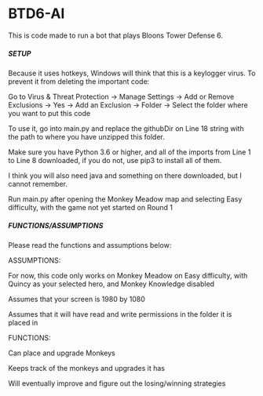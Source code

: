 # BTD6-AI

This is code made to run a bot that plays Bloons Tower Defense 6.
 
 #####  SETUP  #####
 
Because it uses hotkeys, Windows will think that this is a keylogger virus. To prevent it from deleting the important code:

Go to Virus & Threat Protection -> Manage Settings -> Add or Remove Exclusions -> Yes -> Add an Exclusion -> Folder -> Select the folder where you want to put this code

To use it, go into main.py and replace the githubDir on Line 18 string with the path to where you have unzipped this folder.

Make sure you have Python 3.6 or higher, and all of the imports from Line 1 to Line 8 downloaded, if you do not, use pip3 to install all of them.

I think you will also need java and something on there downloaded, but I cannot remember.

Run main.py after opening the Monkey Meadow map and selecting Easy difficulty, with the game not yet started on Round 1

##### FUNCTIONS/ASSUMPTIONS  #####

Please read the functions and assumptions below:

ASSUMPTIONS:

For now, this code only works on Monkey Meadow on Easy difficulty, with Quincy as your selected hero, and Monkey Knowledge disabled

Assumes that your screen is 1980 by 1080

Assumes that it will have read and write permissions in the folder it is placed in

FUNCTIONS:

Can place and upgrade Monkeys

Keeps track of the monkeys and upgrades it has

Will eventually improve and figure out the losing/winning strategies
